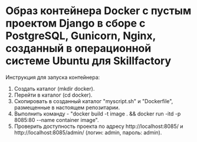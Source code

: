 # Образ контейнера Docker c пустым проектом Django в сборе с PostgreSQL, Gunicorn, Nginx, созданный в операционной системе Ubuntu для  Skillfactory
Инструкция для запуска контейнера:
1. Создать каталог (mkdir docker).
2. Перейти в каталог (cd docker).
3. Скопировать в созданный каталог "myscript.sh" и "Dockerfile", размещенные в настоящем репозитарии.
4. Выполнить команду - "docker build -t image . && docker run -itd -p 8085:80 --name container image".
5. Проверить доступность проекта по адресу http://localhost:8085/ и http://localhost:8085/admin/ (логин: admin, пароль: admin).

